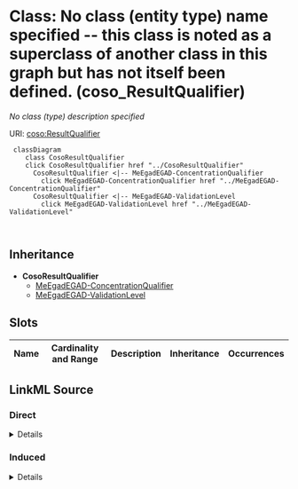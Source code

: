 

# Class: No class (entity type) name specified -- this class is noted as a superclass of another class in this graph but has not itself been defined. (coso_ResultQualifier)


_No class (type) description specified_







URI: [coso:ResultQualifier](http://w3id.org/coso/v1/contaminoso#ResultQualifier)






```mermaid
 classDiagram
    class CosoResultQualifier
    click CosoResultQualifier href "../CosoResultQualifier"
      CosoResultQualifier <|-- MeEgadEGAD-ConcentrationQualifier
        click MeEgadEGAD-ConcentrationQualifier href "../MeEgadEGAD-ConcentrationQualifier"
      CosoResultQualifier <|-- MeEgadEGAD-ValidationLevel
        click MeEgadEGAD-ValidationLevel href "../MeEgadEGAD-ValidationLevel"
      
      
```





## Inheritance
* **CosoResultQualifier**
    * [MeEgadEGAD-ConcentrationQualifier](../classes/MeEgadEGAD-ConcentrationQualifier.md)
    * [MeEgadEGAD-ValidationLevel](../classes/MeEgadEGAD-ValidationLevel.md)



## Slots

| Name | Cardinality and Range | Description | Inheritance | Occurrences |
| ---  | --- | --- | --- | --- |














## LinkML Source

<!-- TODO: investigate https://stackoverflow.com/questions/37606292/how-to-create-tabbed-code-blocks-in-mkdocs-or-sphinx -->

### Direct

<details>

```yaml
name: coso_ResultQualifier
conforms_to: No schema conformance document specified
description: No class (type) description specified
title: No class (entity type) name specified -- this class is noted as a superclass
  of another class in this graph but has not itself been defined.
from_schema: sawgraph-kg
rank: 1000
class_uri: coso:ResultQualifier

```
</details>

### Induced

<details>

```yaml
name: coso_ResultQualifier
conforms_to: No schema conformance document specified
description: No class (type) description specified
title: No class (entity type) name specified -- this class is noted as a superclass
  of another class in this graph but has not itself been defined.
from_schema: sawgraph-kg
rank: 1000
class_uri: coso:ResultQualifier

```
</details>